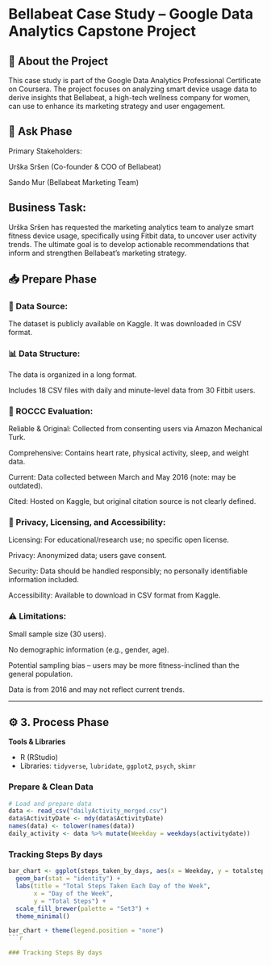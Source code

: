 # Bellabeat Case Study – Google Data Analytics Capstone Project
## 🧠 About the Project
This case study is part of the Google Data Analytics Professional Certificate on Coursera. The project focuses on analyzing smart device usage data to derive insights that Bellabeat, a high-tech wellness company for women, can use to enhance its marketing strategy and user engagement.

## 💬 Ask Phase
Primary Stakeholders:

Urška Sršen (Co-founder & COO of Bellabeat)

Sando Mur (Bellabeat Marketing Team)

## Business Task:
Urška Sršen has requested the marketing analytics team to analyze smart fitness device usage, specifically using Fitbit data, to uncover user activity trends. The ultimate goal is to develop actionable recommendations that inform and strengthen Bellabeat’s marketing strategy.

## 📥 Prepare Phase
### 📁 Data Source:
The dataset is publicly available on Kaggle. It was downloaded in CSV format.

### 📊 Data Structure:

The data is organized in a long format.

Includes 18 CSV files with daily and minute-level data from 30 Fitbit users.

### 🔎 ROCCC Evaluation:

Reliable & Original: Collected from consenting users via Amazon Mechanical Turk.

Comprehensive: Contains heart rate, physical activity, sleep, and weight data.

Current: Data collected between March and May 2016 (note: may be outdated).

Cited: Hosted on Kaggle, but original citation source is not clearly defined.

### 🔐 Privacy, Licensing, and Accessibility:

Licensing: For educational/research use; no specific open license.

Privacy: Anonymized data; users gave consent.

Security: Data should be handled responsibly; no personally identifiable information included.

Accessibility: Available to download in CSV format from Kaggle.

### ⚠️ Limitations:

Small sample size (30 users).

No demographic information (e.g., gender, age).

Potential sampling bias – users may be more fitness-inclined than the general population.

Data is from 2016 and may not reflect current trends.

---

## ⚙️ 3. Process Phase

**Tools & Libraries**  
- R (RStudio)  
- Libraries: `tidyverse`, `lubridate`, `ggplot2`, `psych`, `skimr`

### Prepare & Clean Data

```r
# Load and prepare data
data <- read_csv("dailyActivity_merged.csv")
data$ActivityDate <- mdy(data$ActivityDate)
names(data) <- tolower(names(data))
daily_activity <- data %>% mutate(Weekday = weekdays(activitydate))
```

### Tracking Steps By days

```r
bar_chart <- ggplot(steps_taken_by_days, aes(x = Weekday, y = totalsteps, fill = Weekday)) +
  geom_bar(stat = "identity") +
  labs(title = "Total Steps Taken Each Day of the Week",
       x = "Day of the Week",
       y = "Total Steps") +
  scale_fill_brewer(palette = "Set3") +
  theme_minimal()

bar_chart + theme(legend.position = "none")
```r

### Tracking Steps By days

